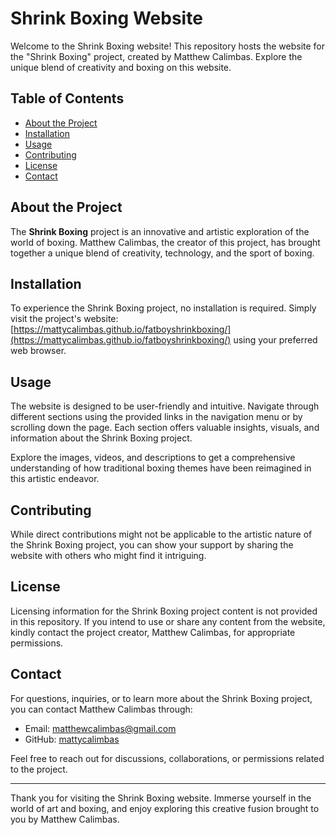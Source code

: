 # Shrink Boxing Website

Welcome to the Shrink Boxing website! This repository hosts the website for the "Shrink Boxing" project, created by Matthew Calimbas. Explore the unique blend of creativity and boxing on this website.

## Table of Contents

- [About the Project](#about-the-project)
- [Installation](#installation)
- [Usage](#usage)
- [Contributing](#contributing)
- [License](#license)
- [Contact](#contact)

## About the Project

The **Shrink Boxing** project is an innovative and artistic exploration of the world of boxing. Matthew Calimbas, the creator of this project, has brought together a unique blend of creativity, technology, and the sport of boxing.

## Installation

To experience the Shrink Boxing project, no installation is required. Simply visit the project's website: [https://mattycalimbas.github.io/fatboyshrinkboxing/](https://mattycalimbas.github.io/fatboyshrinkboxing/) using your preferred web browser.

## Usage

The website is designed to be user-friendly and intuitive. Navigate through different sections using the provided links in the navigation menu or by scrolling down the page. Each section offers valuable insights, visuals, and information about the Shrink Boxing project.

Explore the images, videos, and descriptions to get a comprehensive understanding of how traditional boxing themes have been reimagined in this artistic endeavor.

## Contributing

While direct contributions might not be applicable to the artistic nature of the Shrink Boxing project, you can show your support by sharing the website with others who might find it intriguing.

## License

Licensing information for the Shrink Boxing project content is not provided in this repository. If you intend to use or share any content from the website, kindly contact the project creator, Matthew Calimbas, for appropriate permissions.

## Contact

For questions, inquiries, or to learn more about the Shrink Boxing project, you can contact Matthew Calimbas through:

- Email: [matthewcalimbas@gmail.com](mailto:matthewcalimbas@gmail.com)
- GitHub: [mattycalimbas](https://github.com/mattycalimbas)

Feel free to reach out for discussions, collaborations, or permissions related to the project.

---

Thank you for visiting the Shrink Boxing website. Immerse yourself in the world of art and boxing, and enjoy exploring this creative fusion brought to you by Matthew Calimbas.

